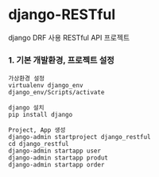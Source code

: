 # django-RESTful
django DRF 사용 RESTful API 프로젝트

### 1. 기본 개발환경, 프로젝트 설정
```
가상환경 설정
virtualenv django_env
django_env/Scripts/activate
```
```
django 설치
pip install django
```
```
Project, App 생성
django-admin startproject django_restful
cd django_restful
django-admin startapp user
django-admin startapp produt
django-admin startapp order
```
